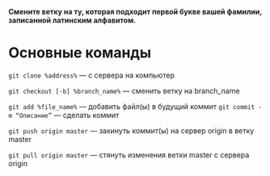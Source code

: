 **Смените ветку на ту, которая подходит первой букве вашей фамилии, записанной латинским алфавитом.**

# Основные команды

`git clone %address%` — с сервера на компьютер

`git checkout [-b] %branch_name%` — сменить ветку на branch_name

`git add %file_name%` — добавить файл(ы) в будущий коммит
`git commit -m “Описание”` — сделать коммит

`git push origin master` — закинуть коммит(ы) на сервер origin в ветку master

`git pull origin master` — стянуть изменения ветки master с сервера origin